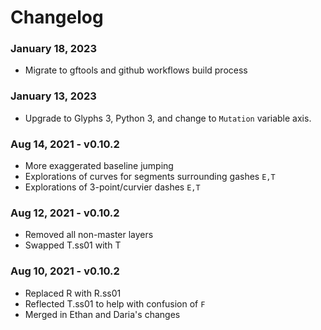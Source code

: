 # Changelog


### January 18, 2023
- Migrate to gftools and github workflows build process


### January 13, 2023
- Upgrade to Glyphs 3, Python 3, and change to `Mutation` variable axis.


### Aug 14, 2021 - v0.10.2
- More exaggerated baseline jumping
- Explorations of curves for segments surrounding gashes `E,T`
- Explorations of 3-point/curvier dashes `E,T`


### Aug 12, 2021 - v0.10.2
- Removed all non-master layers
- Swapped T.ss01 with T 


### Aug 10, 2021 - v0.10.2
- Replaced R with R.ss01
- Reflected T.ss01 to help with confusion of `F`
- Merged in Ethan and Daria's changes